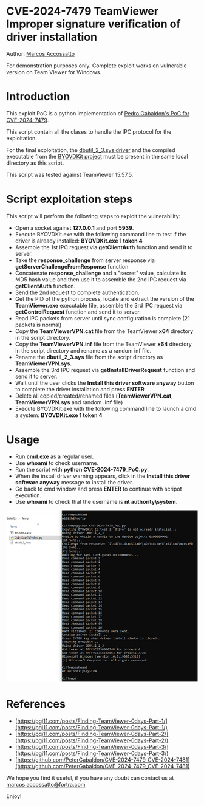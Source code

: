 # CVE-2024-7479 TeamViewer Improper signature verification of driver installation

Author: [Marcos Accossatto](https://www.coresecurity.com/profile/marcos-accossatto)

For demonstration purposes only. Complete exploit works on vulnerable version on Team Viewer for Windows.


# Introduction
This exploit PoC is a python implementation of [Pedro Gabaldon's PoC for CVE-2024-7479](https://github.com/PeterGabaldon/CVE-2024-7479_CVE-2024-7481).

This script contain all the clases to handle the IPC protocol for the exploitation.

For the final exploitation, the [dbutil_2_3.sys driver](https://github.com/Hagrid29/BYOVDKit/tree/main/Drivers) and the compiled executable from the [BYOVDKit project](https://github.com/Hagrid29/BYOVDKit) must be present in the same local directory as this script.

This script was tested against TeamViewer 15.57.5.


# Script exploitation steps

This script will perform the following steps to exploit the vulnerability:

- Open a socket against **127.0.0.1** and port **5939**.
- Execute BYOVDKit.exe with the following command line to test if the driver is already installed:
**BYOVDKit.exe 1 token 4**
- Assemble the 1st IPC request via **getClientAuth** function and send it to server.
- Take the **response_challenge** from server response via **getServerChallengeFromResponse** function
- Concatenate **response_challenge** and a "secret" value, calculate its MD5 hash value and then use it to assemble the 2nd IPC request via **getClientAuth** function.
- Send the 2nd request to complete authentication.
- Get the PID of the python process, locate and extract the version of the **TeamViewer.exe** executable file, assemble the 3rd IPC request via **getControlRequest** function and send it to server.
- Read IPC packets from server until sync configuration is complete (21 packets is normal)
- Copy the **TeamViewerVPN.cat** file from the TeamViewer **x64** directory in the script directory.
- Copy the **TeamViewerVPN.inf** file from the TeamViewer **x64** directory in the script directory and rename as a random inf file.
- Rename the **dbutil_2_3.sys** file from the script directory as **TeamViewerVPN.sys**.
- Assemble the 3rd IPC request via **getInstallDriverRequest** function and send it to server.
- Wait until the user clicks the **Install this driver software anyway** button to complete the driver installation and press **ENTER**
- Delete all copied/created/renamed files (**TeamViewerVPN.cat**, **TeamViewerVPN.sys** and random **.inf** file)
- Execute BYOVDKit.exe with the following command line to launch a cmd a system:
**BYOVDKit.exe 1 token 4**


# Usage
- Run **cmd.exe** as a regular user.
- Use **whoami** to check username.
- Run the script with **python CVE-2024-7479_PoC.py**.
- When the install driver warning appears, click in the **Install this driver software anyway** message to install the driver.
- Go back to cmd window and press **ENTER** to continue with scripot execution.
- Use **whoami** to check that the username is **nt authority\system**.

![](media/a6e1b090aae43f32c8b0b66aeb200880f02df76c2084a95461d2f351cd788869.png)


# References
- [https://pgj11.com/posts/Finding-TeamViewer-0days-Part-1/](https://pgj11.com/posts/Finding-TeamViewer-0days-Part-1/)
- [https://pgj11.com/posts/Finding-TeamViewer-0days-Part-2/](https://pgj11.com/posts/Finding-TeamViewer-0days-Part-2/)
- [https://pgj11.com/posts/Finding-TeamViewer-0days-Part-3/](https://pgj11.com/posts/Finding-TeamViewer-0days-Part-3/)
- [https://github.com/PeterGabaldon/CVE-2024-7479_CVE-2024-7481](https://github.com/PeterGabaldon/CVE-2024-7479_CVE-2024-7481)


We hope you find it useful, if you have any doubt can contact us at marcos.accossatto@fortra.com

Enjoy!
